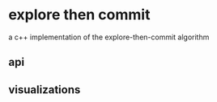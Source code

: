 # explore then commit

a c++ implementation of the explore-then-commit algorithm

## api

## visualizations
